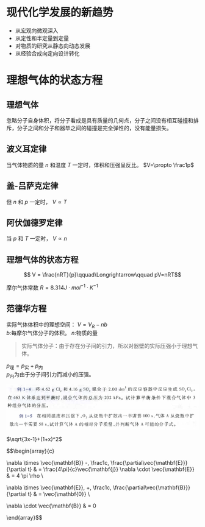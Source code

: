 # 现代化学发展的新趋势
* 从宏观向微观深入
* 从定性和半定量到定量
* 对物质的研究从静态向动态发展
* 从经验合成向定向设计转化

# 理想气体的状态方程
## 理想气体
忽略分子自身体积，将分子看成是具有质量的几何点，分子之间没有相互碰撞和排斥，分子之间和分子和器毕之间的碰撞是完全弹性的，没有能量损失。
## 波义耳定律
当气体物质的量 $n$ 和温度 $T$ 一定时，体积和压强呈反比。 $V=\propto \frac1p$
## 盖-吕萨克定律
但 $n$ 和 $p$ 一定时， $V\propto T$
## 阿伏伽德罗定律
当 $p$ 和 $T$ 一定时， $V\propto n$
## 理想气体的状态方程
$$ V = \frac{nRT}{p}\qquad\Longrightarrow\qquad pV=nRT$$

摩尔气体常数 $R=8.314J\cdot mol^{-1}\cdot K^{-1}$
## 范德华方程
实际气体体积中的理想空间： $V=V_R-nb$  
$b$:每摩尔气体分子的体积。 $n$:物质的量
> 实际气体分子：由于存在分子间的引力，所以对器壁的实际压强小于理想气体。

$p_{\text{理}}=p_{\text{实}}+p_{\text{内}}$  
$p_{\text{内}}$为由于分子间引力而减小的压强。

![例题1](pictures/a.png)
![例题2](pictures/b.png)

$\sqrt{3x-1}+(1+x)^2$

$$\begin{array}{c}

\nabla \times \vec{\mathbf{B}} -\, \frac1c\, \frac{\partial\vec{\mathbf{E}}}{\partial t} &
= \frac{4\pi}{c}\vec{\mathbf{j}}    \nabla \cdot \vec{\mathbf{E}} & = 4 \pi \rho \\

\nabla \times \vec{\mathbf{E}}\, +\, \frac1c\, \frac{\partial\vec{\mathbf{B}}}{\partial t} & = \vec{\mathbf{0}} \\

\nabla \cdot \vec{\mathbf{B}} & = 0

\end{array}$$
